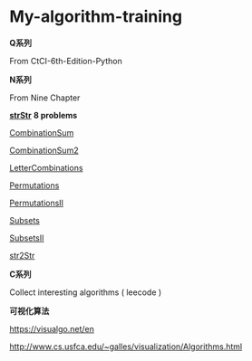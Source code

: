 # My-algorithm-training
**Q系列** 

From CtCI-6th-Edition-Python

**N系列**

From Nine Chapter

[**strStr**](https://github.com/Luckylau/my-algorithm-training/tree/master/java/N-Series/strStr) **8 problems**

[CombinationSum](https://github.com/Luckylau/my-algorithm-training/blob/master/java/N-Series/strStr/CombinationSum.java)

[CombinationSum2](https://github.com/Luckylau/my-algorithm-training/blob/master/java/N-Series/strStr/CombinationSum2.java)

[LetterCombinations](https://github.com/Luckylau/my-algorithm-training/blob/master/java/N-Series/strStr/LetterCombinations.java)

[Permutations](https://github.com/Luckylau/my-algorithm-training/blob/master/java/N-Series/strStr/Permutations.java)

[PermutationsII](https://github.com/Luckylau/my-algorithm-training/blob/master/java/N-Series/strStr/PermutationsII.java)

[Subsets](https://github.com/Luckylau/my-algorithm-training/blob/master/java/N-Series/strStr/Subsets.java)

[SubsetsII](https://github.com/Luckylau/my-algorithm-training/blob/master/java/N-Series/strStr/SubsetsII.java)

[str2Str](https://github.com/Luckylau/my-algorithm-training/blob/master/java/N-Series/strStr/str2Str.java)

**C系列**

Collect interesting algorithms ( leecode )

**可视化算法**

https://visualgo.net/en

http://www.cs.usfca.edu/~galles/visualization/Algorithms.html